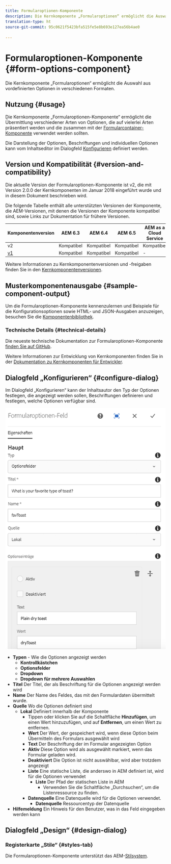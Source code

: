 ```yaml
---
title: Formularoptionen-Komponente
description: Die Kernkomponente „Formularoptionen“ ermöglicht die Auswahl aus vordefinierten Optionen in verschiedenen Formaten.
translation-type: ht
source-git-commit: 95c0621f5423bfa515fe5e8b693e127ea56b4ae0

---
```



# Formularoptionen-Komponente {#form-options-component}

Die Kernkomponente „Formularoptionen“ ermöglicht die Auswahl aus vordefinierten Optionen in verschiedenen Formaten.

## Nutzung {#usage}

Die Kernkomponente „Formularoptionen-Komponente“ ermöglicht die Übermittlung verschiedener Arten von Optionen, die auf vielerlei Arten präsentiert werden und die zusammen mit der [Formularcontainer-Komponente](form-container.md) verwendet werden sollten.

Die Darstellung der Optionen, Beschriftungen und individuellen Optionen kann vom Inhaltseditor im Dialogfeld [Konfigurieren](#configure-dialog) definiert werden.

## Version und Kompatibilität {#version-and-compatibility}

Die aktuelle Version der Formularoptionen-Komponente ist v2, die mit Version 2.0.0 der Kernkomponenten im Januar 2018 eingeführt wurde und in diesem Dokument beschrieben wird.

Die folgende Tabelle enthält alle unterstützten Versionen der Komponente, die AEM-Versionen, mit denen die Versionen der Komponente kompatibel sind, sowie Links zur Dokumentation für frühere Versionen.

| Komponentenversion | AEM 6.3 | AEM 6.4 | AEM 6.5 | AEM as a Cloud Service |
|--- |--- |--- |--- |---|
| v2 | Kompatibel | Kompatibel | Kompatibel | Kompatibel |
| [v1](/help/components/v1/form-options-v1.md) | Kompatibel | Kompatibel | Kompatibel | - |

Weitere Informationen zu Kernkomponentenversionen und -freigaben finden Sie in den [Kernkomponentenversionen](/help/versions.md).

## Musterkomponentenausgabe {#sample-component-output}

Um die Formularoptionen-Komponente kennenzulernen und Beispiele für die Konfigurationsoptionen sowie HTML- und JSON-Ausgaben anzuzeigen, besuchen Sie die [Komponentenbibliothek](https://adobe.com/go/aem_cmp_library_form_options_de).

### Technische Details {#technical-details}

Die neueste technische Dokumentation zur Formularoptionen-Komponente [finden Sie auf GitHub](https://adobe.com/go/aem_cmp_tech_form_options_v2_de).

Weitere Informationen zur Entwicklung von Kernkomponenten finden Sie in der [Dokumentation zu Kernkomponenten für Entwickler](/help/developing/overview.md).

## Dialogfeld „Konfigurieren“ {#configure-dialog}

Im Dialogfeld „Konfigurieren“ kann der Inhaltsautor den Typ der Optionen festlegen, die angezeigt werden sollen, Beschriftungen definieren und festlegen, welche Optionen verfügbar sind.

![](/help/assets/screen_shot_2018-01-12at113153.png)

* **Typen** - Wie die Optionen angezeigt werden
   * **Kontrollkästchen**
   * **Optionsfelder**
   * **Dropdown**
   * **Dropdown für mehrere Auswahlen**
* **Titel**
Der Titel, der als Beschriftung für die Optionen angezeigt werden wird
* **Name**
Der Name des Feldes, das mit den Formulardaten übermittelt wurde.
* **Quelle**
Wo die Optionen definiert sind
   * **Lokal**
Definiert innerhalb der Komponente
      * Tippen oder klicken Sie auf die Schaltfläche **Hinzufügen**, um einen Wert hinzuzufügen, und auf **Entfernen**, um einen Wert zu entfernen.
      * **Wert**
Der Wert, der gespeichert wird, wenn diese Option beim Übermitteln des Formulars ausgewählt wird
      * **Text**
Der Beschriftung der im Formular angezeigten Option
      * **Aktiv**
Diese Option wird als ausgewählt markiert, wenn das Formular geladen wird.
      * **Deaktiviert**
Die Option ist nicht auswählbar, wird aber trotzdem angezeigt
      * **Liste**
Eine statische Liste, die anderswo in AEM definiert ist, wird für die Optionen verwendet
         * **Liste**
Der Pfad der statischen Liste in AEM
            * Verwenden Sie die Schaltfläche „Durchsuchen“, um die Listenressource zu finden.
      * **Datenquelle**
Eine Datenquelle wird für die Optionen verwendet.
         * **Datenquelle**
Ressourcentyp der Datenquelle
* **Hilfemeldung**
Ein Hinweis für den Benutzer, was in das Feld eingegeben werden kann

## Dialogfeld „Design“ {#design-dialog}

### Registerkarte „Stile“ {#styles-tab}

Die Formularoptionen-Komponente unterstützt das AEM-[Stilsystem](/help/get-started/authoring.md#component-styling).
